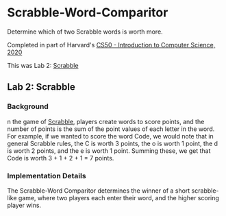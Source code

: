 # Scrabble-Word-Comparitor
Determine which of two Scrabble words is worth more.

Completed in part of Harvard's [CS50 - Introduction to Computer Science, 2020](https://cs50.harvard.edu/x/2020/)

This was Lab 2: [Scrabble](https://cs50.harvard.edu/college/2020/fall/labs/2/)

## Lab 2: Scrabble

### Background
n the game of [Scrabble](https://scrabble.hasbro.com/en-us/rules), players create words to score points, and the number of points is the sum of the point values of each letter in the word.
For example, if we wanted to score the word Code, we would note that in general Scrabble rules, the C is worth 3 points, the o is worth 1 point, the d is worth 2 points, and the e is worth 1 point. Summing these, we get that Code is worth 3 + 1 + 2 + 1 = 7 points.

### Implementation Details
The Scrabble-Word Comparitor determines the winner of a short scrabble-like game, where two players each enter their word, and the higher scoring player wins.
